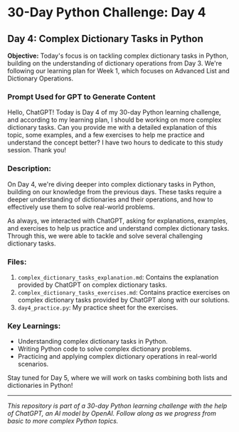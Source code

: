 # 30-Day Python Challenge: Day 4

## Day 4: Complex Dictionary Tasks in Python

**Objective:** Today's focus is on tackling complex dictionary tasks in Python, building on the understanding of dictionary operations from Day 3. We're following our learning plan for Week 1, which focuses on Advanced List and Dictionary Operations.

### Prompt Used for GPT to Generate Content
Hello, ChatGPT! Today is Day 4 of my 30-day Python learning challenge, and according to my learning plan, I should be working on more complex dictionary tasks. Can you provide me with a detailed explanation of this topic, some examples, and a few exercises to help me practice and understand the concept better? I have two hours to dedicate to this study session. Thank you!

### Description:

On Day 4, we're diving deeper into complex dictionary tasks in Python, building on our knowledge from the previous days. These tasks require a deeper understanding of dictionaries and their operations, and how to effectively use them to solve real-world problems.

As always, we interacted with ChatGPT, asking for explanations, examples, and exercises to help us practice and understand complex dictionary tasks. Through this, we were able to tackle and solve several challenging dictionary tasks.

### Files:

1. `complex_dictionary_tasks_explanation.md`: Contains the explanation provided by ChatGPT on complex dictionary tasks.
2. `complex_dictionary_tasks_exercises.md`: Contains practice exercises on complex dictionary tasks provided by ChatGPT along with our solutions.
3. `day4_practice.py`: My practice sheet for the exercises.

### Key Learnings:

- Understanding complex dictionary tasks in Python.
- Writing Python code to solve complex dictionary problems.
- Practicing and applying complex dictionary operations in real-world scenarios.

Stay tuned for Day 5, where we will work on tasks combining both lists and dictionaries in Python!

---

*This repository is part of a 30-day Python learning challenge with the help of ChatGPT, an AI model by OpenAI. Follow along as we progress from basic to more complex Python topics.*
